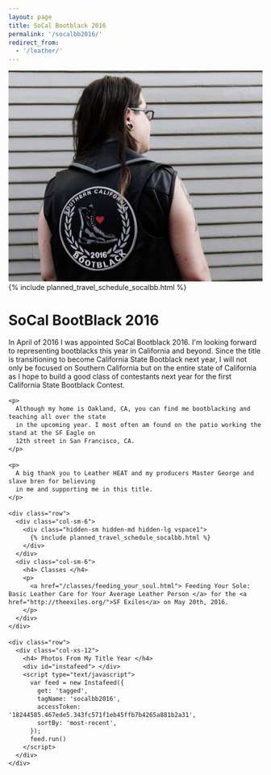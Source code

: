```yaml
---
layout: page
title: SoCal Bootblack 2016
permalink: '/socalbb2016/'
redirect_from:
  - '/leather/'
---
```


<div class="row">
  <div class="col-sm-4">
    <img class="img-rounded" src="/images/socalbb/back_patch.jpg"/>
    <div class="hidden-xs vspace1">
      {% include planned_travel_schedule_socalbb.html %}
    </div>
  </div>

  <div class="col-sm-8">
    <h1> SoCal BootBlack 2016</h1>
    <p>
      In April of 2016 I was appointed SoCal Bootblack 2016. I'm looking forward to representing
      bootblacks this year in California and beyond. Since the title is transitioning to become
      California State Bootblack next year, I will not only be focused on Southern California
      but on the entire state of California as I hope to build a good class of contestants next year
      for the first California State Bootblack Contest.
    </p>

    <p>
      Although my home is Oakland, CA, you can find me bootblacking and teaching all over the state
      in the upcoming year. I most often am found on the patio working the stand at the SF Eagle on
      12th street in San Francisco, CA.
    </p>

    <p>
      A big thank you to Leather HEAT and my producers Master George and slave bren for believing
      in me and supporting me in this title.
    </p>

    <div class="row">
      <div class="col-sm-6">
        <div class="hidden-sm hidden-md hidden-lg vspace1">
          {% include planned_travel_schedule_socalbb.html %}
        </div>
      </div>
      <div class="col-sm-6">
        <h4> Classes </h4>
        <p>
          <a href="/classes/feeding_your_soul.html"> Feeding Your Sole: Basic Leather Care for Your Average Leather Person </a> for the <a href="http://theexiles.org/">SF Exiles</a> on May 20th, 2016.
        </p>
      </div>
    </div>

    <div class="row">
      <div class="col-xs-12">
        <h4> Photos From My Title Year </h4>
        <div id="instafeed"> </div>
        <script type="text/javascript">
          var feed = new Instafeed({
            get: 'tagged',
            tagName: 'socalbb2016',
            accessToken: '18244585.467ede5.343fc571f1eb45ffb7b4265a881b2a31',
            sortBy: 'most-recent',
          });
          feed.run()
        </script>
      </div>
    </div>
  </div>
</div>